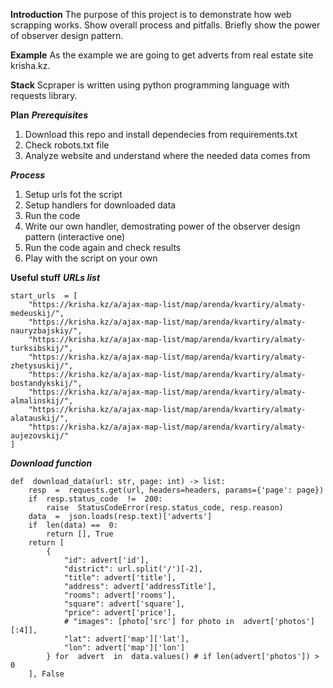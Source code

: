 **Introduction**
The purpose of this project is to demonstrate how web scrapping works. Show overall process and pitfalls. Briefly show the power of observer design pattern.

**Example**
As the example we are going to get adverts from real estate site krisha.kz.

**Stack**
Scpraper is written using python programming language with requests library.

**Plan**
***Prerequisites***
 1. Download this repo and install dependecies from requirements.txt
 2. Check robots.txt file
 3. Analyze website and understand where the needed data comes from

***Process***
1. Setup urls fot the script
2. Setup handlers for downloaded data
3. Run the code
4. Write our own handler, demostrating power of the observer design pattern (interactive one)
5. Run the code again and check results
6. Play with the script on your own

**Useful stuff**
***URLs list***

    start_urls  = [
	    "https://krisha.kz/a/ajax-map-list/map/arenda/kvartiry/almaty-medeuskij/",
	    "https://krisha.kz/a/ajax-map-list/map/arenda/kvartiry/almaty-nauryzbajskiy/",
	    "https://krisha.kz/a/ajax-map-list/map/arenda/kvartiry/almaty-turksibskij/",
	    "https://krisha.kz/a/ajax-map-list/map/arenda/kvartiry/almaty-zhetysuskij/",
	    "https://krisha.kz/a/ajax-map-list/map/arenda/kvartiry/almaty-bostandykskij/",
	    "https://krisha.kz/a/ajax-map-list/map/arenda/kvartiry/almaty-almalinskij/",
	    "https://krisha.kz/a/ajax-map-list/map/arenda/kvartiry/almaty-alatauskij/",
	    "https://krisha.kz/a/ajax-map-list/map/arenda/kvartiry/almaty-aujezovskij/"
    ]

***Download function***

    def  download_data(url: str, page: int) -> list:
		resp  =  requests.get(url, headers=headers, params={'page': page})
		if  resp.status_code  !=  200:
			raise  StatusCodeError(resp.status_code, resp.reason)
		data  =  json.loads(resp.text)['adverts']
		if  len(data) ==  0:
			return [], True
		return [
			{
				"id": advert['id'],
				"district": url.split('/')[-2],
				"title": advert['title'],
				"address": advert['addressTitle'],
				"rooms": advert['rooms'],
				"square": advert['square'],
				"price": advert['price'],
				# "images": [photo['src'] for photo in 	advert['photos'][:4]],
				"lat": advert['map']['lat'],
				"lon": advert['map']['lon']
			} for  advert  in  data.values() # if len(advert['photos']) > 0
		], False
